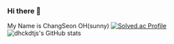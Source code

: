 ### Hi there 👋

My Name is ChangSeon OH(sunny)
[![Solved.ac Profile](http://mazassumnida.wtf/api/v2/generate_badge?boj=aceocs97)](https://solved.ac/aceocs97/)
![dhckdtjs's GitHub stats](https://github-readme-stats.vercel.app/api?username=dhckdtjs&theme=dark&show_icons=true)
